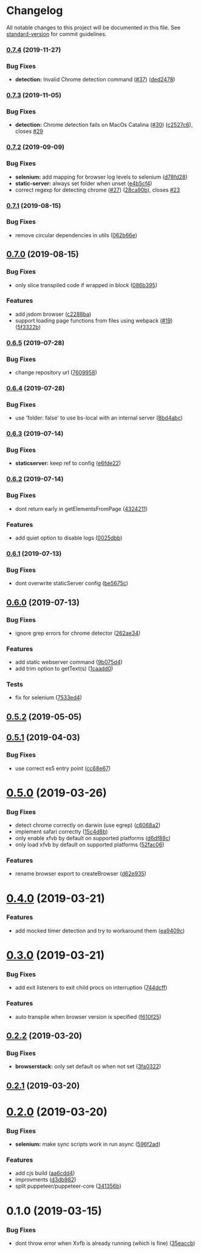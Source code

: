 # Changelog

All notable changes to this project will be documented in this file. See [standard-version](https://github.com/conventional-changelog/standard-version) for commit guidelines.

### [0.7.4](https://github.com/nuxt/tib/compare/v0.7.3...v0.7.4) (2019-11-27)


### Bug Fixes

* **detection:** Invalid Chrome detection command ([#37](https://github.com/nuxt/tib/issues/37)) ([ded2478](https://github.com/nuxt/tib/commit/ded2478b0394a34231f17540755c1408cd74901f))

### [0.7.3](https://github.com/nuxt/tib/compare/v0.7.2...v0.7.3) (2019-11-05)


### Bug Fixes

* **detection:** Chrome detection fails on MacOs Catalina  ([#30](https://github.com/nuxt/tib/issues/30)) ([c2527c6](https://github.com/nuxt/tib/commit/c2527c6)), closes [#29](https://github.com/nuxt/tib/issues/29)

### [0.7.2](https://github.com/nuxt/tib/compare/v0.7.1...v0.7.2) (2019-09-09)


### Bug Fixes

* **selenium:** add mapping for browser log levels to selenium ([d78fd28](https://github.com/nuxt/tib/commit/d78fd28))
* **static-server:** always set folder when unset ([e4b5cf4](https://github.com/nuxt/tib/commit/e4b5cf4))
* correct regexp for detecting chrome ([#27](https://github.com/nuxt/tib/issues/27)) ([28ca90b](https://github.com/nuxt/tib/commit/28ca90b)), closes [#23](https://github.com/nuxt/tib/issues/23)

### [0.7.1](https://github.com/nuxt/tib/compare/v0.7.0...v0.7.1) (2019-08-15)


### Bug Fixes

* remove circular dependencies in utils ([062b66e](https://github.com/nuxt/tib/commit/062b66e))

## [0.7.0](https://github.com/nuxt/tib/compare/v0.6.5...v0.7.0) (2019-08-15)


### Bug Fixes

* only slice transpiled code if wrapped in block ([086b395](https://github.com/nuxt/tib/commit/086b395))


### Features

* add jsdom browser ([c2288ba](https://github.com/nuxt/tib/commit/c2288ba))
* support loading page functions from files using webpack ([#19](https://github.com/nuxt/tib/issues/19)) ([5f3322b](https://github.com/nuxt/tib/commit/5f3322b))

### [0.6.5](https://github.com/nuxt/tib/compare/v0.6.4...v0.6.5) (2019-07-28)


### Bug Fixes

* change repository url ([7609958](https://github.com/nuxt/tib/commit/7609958))



### [0.6.4](https://github.com/nuxt/tib/compare/v0.6.3...v0.6.4) (2019-07-28)


### Bug Fixes

* use 'folder: false' to use bs-local with an internal server ([8bd4abc](https://github.com/nuxt/tib/commit/8bd4abc))



### [0.6.3](https://github.com/nuxt/tib/compare/v0.6.2...v0.6.3) (2019-07-14)


### Bug Fixes

* **staticserver:** keep ref to config ([e6fde22](https://github.com/nuxt/tib/commit/e6fde22))



### [0.6.2](https://github.com/nuxt/tib/compare/v0.6.1...v0.6.2) (2019-07-14)


### Bug Fixes

* dont return early in getElementsFromPage ([4324211](https://github.com/nuxt/tib/commit/4324211))


### Features

* add quiet option to disable logs ([0025dbb](https://github.com/nuxt/tib/commit/0025dbb))



### [0.6.1](https://github.com/nuxt/tib/compare/v0.6.0...v0.6.1) (2019-07-13)


### Bug Fixes

* dont overwrite staticServer config ([be5675c](https://github.com/nuxt/tib/commit/be5675c))



## [0.6.0](https://github.com/nuxt/tib/compare/v0.5.2...v0.6.0) (2019-07-13)


### Bug Fixes

* ignore grep errors for chrome detector ([262ae34](https://github.com/nuxt/tib/commit/262ae34))


### Features

* add static webserver command ([9b075d4](https://github.com/nuxt/tib/commit/9b075d4))
* add trim option to getText(s) ([1caadd0](https://github.com/nuxt/tib/commit/1caadd0))


### Tests

* fix for selenium ([7533ed4](https://github.com/nuxt/tib/commit/7533ed4))



## [0.5.2](https://github.com/nuxt/tib/compare/v0.5.1...v0.5.2) (2019-05-05)



## [0.5.1](https://github.com/nuxt/tib/compare/v0.5.0...v0.5.1) (2019-04-03)


### Bug Fixes

* use correct es5 entry point ([cc68e67](https://github.com/nuxt/tib/commit/cc68e67))



# [0.5.0](https://github.com/nuxt/tib/compare/v0.4.0...v0.5.0) (2019-03-26)


### Bug Fixes

* detect chrome correctly on darwin (use egrep) ([c6068a2](https://github.com/nuxt/tib/commit/c6068a2))
* implement safari correctly ([15c4d8b](https://github.com/nuxt/tib/commit/15c4d8b))
* only enable xfvb by default on supported platforms ([d6df88c](https://github.com/nuxt/tib/commit/d6df88c))
* only load xfvb by default on supported platforms ([52fac06](https://github.com/nuxt/tib/commit/52fac06))


### Features

* rename browser export to createBrowser ([d62e935](https://github.com/nuxt/tib/commit/d62e935))



# [0.4.0](https://github.com/nuxt/tib/compare/v0.3.0...v0.4.0) (2019-03-21)


### Features

* add mocked timer detection and try to workaround them ([ea9409c](https://github.com/nuxt/tib/commit/ea9409c))



# [0.3.0](https://github.com/nuxt/tib/compare/v0.2.2...v0.3.0) (2019-03-21)


### Bug Fixes

* add exit listeners to exit child procs on interruption ([744dcff](https://github.com/nuxt/tib/commit/744dcff))


### Features

* auto transpile when browser version is specified ([f610f25](https://github.com/nuxt/tib/commit/f610f25))



## [0.2.2](https://github.com/nuxt/tib/compare/v0.2.1...v0.2.2) (2019-03-20)


### Bug Fixes

* **browserstack:** only set default os when not set ([3fa0322](https://github.com/nuxt/tib/commit/3fa0322))



## [0.2.1](https://github.com/nuxt/tib/compare/v0.2.0...v0.2.1) (2019-03-20)



# [0.2.0](https://github.com/nuxt/tib/compare/v0.1.0...v0.2.0) (2019-03-20)


### Bug Fixes

* **selenium:** make sync scripts work in run async ([596f2ad](https://github.com/nuxt/tib/commit/596f2ad))


### Features

* add cjs build ([aa6cdd4](https://github.com/nuxt/tib/commit/aa6cdd4))
* improvments ([d3db982](https://github.com/nuxt/tib/commit/d3db982))
* split puppeteer/puppeteer-core ([341356b](https://github.com/nuxt/tib/commit/341356b))



# 0.1.0 (2019-03-15)


### Bug Fixes

* dont throw error when Xvfb is already running (which is fine) ([35eaccb](https://github.com/nuxt/tib/commit/35eaccb))
